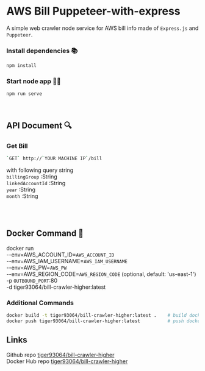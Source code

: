 # AWS Bill Puppeteer-with-express

A simple web crawler node service for AWS bill info made of `Express.js` and `Puppeteer`.
 

### Install dependencies 📚

```bash
npm install
```

### Start node app 🏃🏻

```bash
npm run serve
```

<br />

## API Document 🔍

### Get Bill

```bash
`GET` http://`YOUR MACHINE IP`/bill
```

with following query string<br />
`billingGroup` :String<br />
`linkedAccountId` :String<br />
`year` :String<br />
`month` :String<br />




<br /><br />
  

## Docker Command 🚧
docker run <br />
 --env=AWS_ACCOUNT_ID=`AWS_ACCOUNT_ID` <br />
 --env=AWS_IAM_USERNAME=`AWS_IAM_USERNAME`<br />
 --env=AWS_PW=`AWS_PW` <br />
 --env=AWS_REGION_CODE=`AWS_REGION_CODE` (optional, default: 'us-east-1')<br />
 -p `OUTBOUND_PORT`:80  <br />
 -d tiger93064/bill-crawler-higher:latest 
 
### Additional Commands

```bash
docker build -t tiger93064/bill-crawler-higher:latest .    # build docker image ⚠️the dot
docker push tiger93064/bill-crawler-higher:latest          # push docker image to hub

```

## Links

Github repo [tiger93064/bill-crawler-higher](https://github.com/tiger93064/AWSBillPuppeteer-with-express) <br />
Docker Hub repo [tiger93064/bill-crawler-higher](https://hub.docker.com/r/tiger93064/bill-crawler-higher)